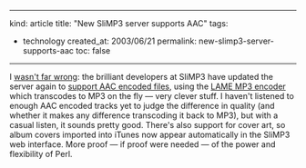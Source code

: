 -----
kind: article
title: "New SliMP3 server supports AAC"
tags:
- technology
created_at: 2003/06/21
permalink: new-slimp3-server-supports-aac
toc: false
-----

<p>I <a href="http://www.rousette.org.uk/blog/archives/slim-and-speedy/" title="Slim and speedy">wasn't far wrong</a>: the brilliant developers at SliMP3 have updated the server again to <a href="http://www.slimdevices.com/su_downloads.html">support AAC encoded files</a>, using the <a href="http://lame.sourceforge.net/" title="LAME project at Sourceforge">LAME MP3 encoder</a> which transcodes to MP3 on the fly &mdash; very clever stuff. I haven't listened to enough AAC encoded tracks yet to judge the difference in quality (and whether it makes any difference transcoding it back to MP3), but with a casual listen, it sounds pretty good. There's also support for cover art, so album covers imported into iTunes now appear automatically in the SliMP3 web interface. More proof &mdash; if proof were needed &mdash; of the power and flexibility of Perl.</p>


